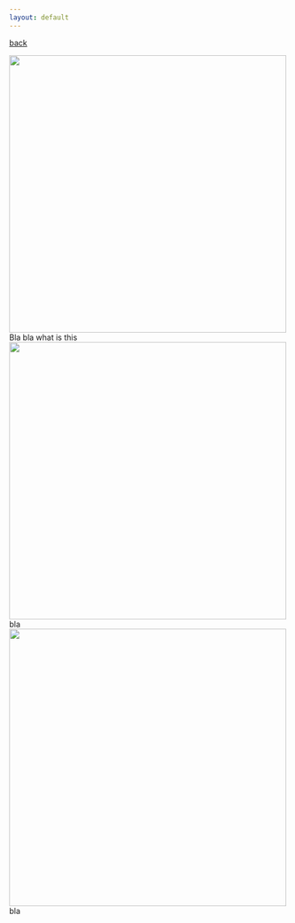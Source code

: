 ```yaml
---
layout: default
---
```

[back](./)


<img src="images/testgif.gif" width="500"/>
Bla bla what is this
<img src="images/testgif.gif" width="500"/>
bla
<img src="images/testgif.gif" width="500"/>
bla
